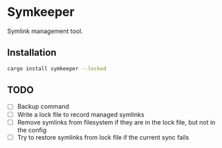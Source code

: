 # Symkeeper

Symlink management tool.

## Installation

```bash
cargo install symkeeper --locked
```

## TODO

- [ ] Backup command
- [ ] Write a lock file to record managed symlinks
- [ ] Remove symlinks from filesystem if they are in the lock file, but not in the config
- [ ] Try to restore symlinks from lock file if the current sync fails
